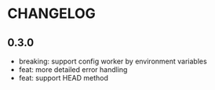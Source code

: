 # CHANGELOG

## 0.3.0

- breaking: support config worker by environment variables
- feat: more detailed error handling
- feat: support HEAD method